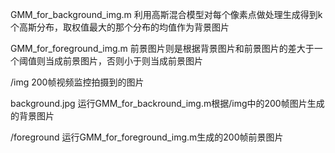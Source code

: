 GMM_for_background_img.m
	利用高斯混合模型对每个像素点做处理生成得到k个高斯分布，取权值最大的那个分布的均值作为背景图片

GMM_for_foreground_img.m
	前景图片则是根据背景图片和前景图片的差大于一个阈值则当成前景图片，否则小于则当成前景图片
	
/img
	200帧视频监控拍摄到的图片

background.jpg
	运行GMM_for_backround_img.m根据/img中的200帧图片生成的背景图片
	
/foreground
运行GMM_for_foreground_img.m生成的200帧前景图片
